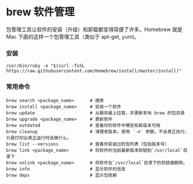 brew 软件管理
==========
包管理工具让软件的安装（升级）和卸载都变得简便了许多。Homebrew 就是 Mac 下面的这样一个包管理工具（类似于 apt-get, yum)。


### 安装
```
/usr/bin/ruby -e "$(curl -fsSL https://raw.githubusercontent.com/Homebrew/install/master/install)"
```

### 常用命令
```
brew search <package_name>      # 搜索
brew install <package_name>     # 安装一个软件
brew update                     # 从服务器上拉取，并更新本地 brew 的包目录
brew upgrade <package_name>     # 更新软件
brew outdated                   # 查看你的软件中哪些有新版本可用
brew cleanup                    # 清理老版本。使用 `-n` 参数，不会真正执行，只是打印出真正运行时会做什么。
brew list --versions            # 查看你安装过的包列表（包括版本号）
brew link <package_name>        # 将软件的当前最新版本软链到`/usr/local`目录下
brew unlink <package_name>      # 将软件在`/usr/local`目录下的软链接删除。
brew info                       # 显示软件的信息 
brew deps                       # 显示包依赖
````